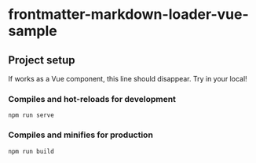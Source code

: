 # frontmatter-markdown-loader-vue-sample

## Project setup

<npm-or-yarn>If works as a Vue component, this line should disappear. Try in your local!</npm-or-yarn>

### Compiles and hot-reloads for development
```
npm run serve
```

### Compiles and minifies for production
```
npm run build
```
